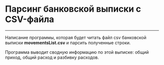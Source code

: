# Парсинг банковской выписки с CSV-файла
___
Написание программы, которая будет читать файл csv банковской выписки **movementsList.csv** и парсить полученные строки.

Программа выводит сводную информацию по этой выписке: общий приход, общий расход и разбивку расходов.

